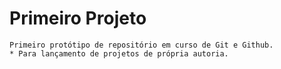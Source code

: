 # Primeiro Projeto
    Primeiro protótipo de repositório em curso de Git e Github.
    * Para lançamento de projetos de própria autoria.
 
